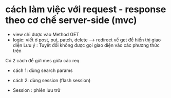 # cách làm việc với request - response theo cơ chế server-side (mvc)

- view chỉ được vào Method GET
- logic: viết ở post, put, patch, delete --> redirect về get để hiển thị giao diện
  Lưu ý : Tuyệt đối không được gọi giao diện vào các phương thức trên

Có 2 cách để gửi mes giữa các req

- cách 1: dùng search params
- cách 2: dùng session (flash session)

- Session : phiên lưu trữ
